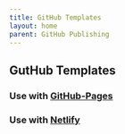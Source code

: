 ```yaml
---
title: GitHub Templates
layout: home
parent: GitHub Publishing
---
```


## GutHub Templates

### Use with [GitHub-Pages](https://github.io)

### Use with [Netlify](https://netlify.app)
